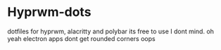 # Hyprwm-dots
dotfiles for hyprwm, alacritty and polybar
its free to use I dont mind.
oh yeah electron apps dont get rounded corners
oops
